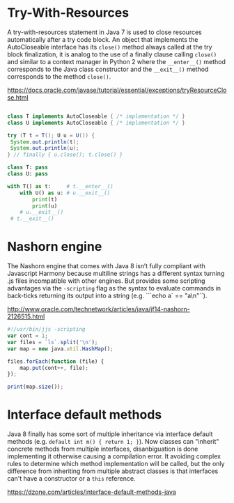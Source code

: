 Try-With-Resources
==================

A try-with-resources statement in Java 7 is used to close resources automatically after a try code block. An object that implements the AutoCloseable interface has its `close()` method always called at the try block finalization, it is analog to the use of a finally clause calling `close()` and similar to a context manager in Python 2 where the `__enter__()` method corresponds to the Java class constructor and the `__exit__()` method corresponds to the method `close()`.

https://docs.oracle.com/javase/tutorial/essential/exceptions/tryResourceClose.html

```java

class T implements AutoCloseable { /* implementation */ }
class U implements AutoCloseable { /* implementation */ }

try (T t = T(); U u = U()) {
 System.out.println(t);
 System.out.println(u);
} // finally { u.close(); t.close() }
```

```python
class T: pass
class U: pass

with T() as t:     # t.__enter__()
    with U() as u: # u.__exit__()
        print(t)
        print(u)
    # u.__exit__()
 # t.__exit__()
```

Nashorn engine
==============

The Nashorn engine that comes with Java 8 isn’t fully compliant with Javascript Harmony because multiline strings has a different syntax turning .js files incompatible with other engines. But provides some scripting advantages via the `-scripting` flag as the syntax to evaluate commands in back-ticks returning its output into a string (e.g. ```echo a` == "a\n"``).

http://www.oracle.com/technetwork/articles/java/jf14-nashorn-2126515.html

```javascript
#!/usr/bin/jjs -scripting
var cont = 1;
var files = `ls`.split('\n');
var map = new java.util.HashMap();

files.forEach(function (file) {
    map.put(cont++, file);
});

print(map.size());
```

Interface default methods
=========================

Java 8 finally has some sort of multiple inheritance via interface default methods (e.g. `default int m() { return 1; }`). Now classes can "inherit" concrete methods from multiple interfaces, disanbiguation is done implementing it otherwise causing a compilation error. It avoiding complex rules to determine which method implementation will be called, but the only difference from inheriting from multiple abstract classes is that interfaces can't have a constructor or a `this` reference.

https://dzone.com/articles/interface-default-methods-java
